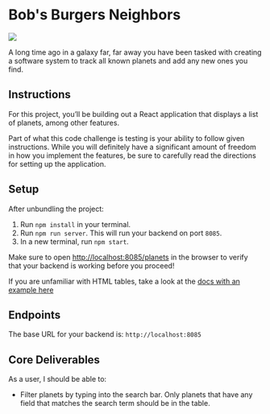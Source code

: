 # Bob's Burgers Neighbors

![](./finished-project.png)

A long time ago in a galaxy far, far away you have been tasked with creating a software system to track all known planets and add any new ones you find. 

## Instructions

For this project, you’ll be building out a React application that displays a
list of planets, among other features.

Part of what this code challenge is testing is your ability to follow given
instructions. While you will definitely have a significant amount of freedom in
how you implement the features, be sure to carefully read the directions for
setting up the application.

## Setup

After unbundling the project:

1. Run `npm install` in your terminal.
2. Run `npm run server`. This will run your backend on port `8085`.
3. In a new terminal, run `npm start`.

Make sure to open
[http://localhost:8085/planets](http://localhost:8085/planets) in the
browser to verify that your backend is working before you proceed!

If you are unfamiliar with HTML tables, take a look at the
[docs with an example here](https://www.w3schools.com/html/html_tables.asp)

## Endpoints

The base URL for your backend is: `http://localhost:8085`

## Core Deliverables

As a user, I should be able to:


- Filter planets by typing into the search bar. Only planets that have any field that matches the search term should be in the table.